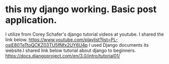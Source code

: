 # this my django working. Basic post application. 
 I utilize from Corey Schafer's django tutorial videos at youtube. I shared the link below.
https://www.youtube.com/playlist?list=PL-osiE80TeTtoQCKZ03TU5fNfx2UY6U4p
 I used Django documents its website.I shared link below tutorial about django to beginners.
https://docs.djangoproject.com/en/3.0/intro/tutorial01/
